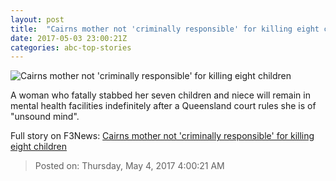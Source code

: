 ```yaml
---
layout: post
title:  "Cairns mother not 'criminally responsible' for killing eight children"
date: 2017-05-03 23:00:21Z
categories: abc-top-stories
---
```


![Cairns mother not 'criminally responsible' for killing eight children](http://www.abc.net.au/news/image/5981074-1x1-700x700.jpg)

A woman who fatally stabbed her seven children and niece will remain in mental health facilities indefinitely after a Queensland court rules she is of "unsound mind".


Full story on F3News: [Cairns mother not 'criminally responsible' for killing eight children](http://www.f3nws.com/n/EnSJUG)

> Posted on: Thursday, May 4, 2017 4:00:21 AM
